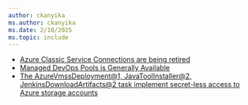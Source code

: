 ```yaml
---
author: ckanyika
ms.author: ckanyika
ms.date: 2/10/2025
ms.topic: include
---
```


- [Azure Classic Service Connections are being retired](#azure-classic-service-connections-are-being-retired)
- [Managed DevOps Pools is Generally Available](#managed-devops-pools-is-generally-available)
- [The AzureVmssDeployment@1, JavaToolInstaller@2, JenkinsDownloadArtifacts@2 task implement secret-less access to Azure storage accounts](#the-azurevmssdeployment1-javatoolinstaller2-jenkinsdownloadartifacts2-task-implement-secret-less-access-to-azure-storage-accounts)